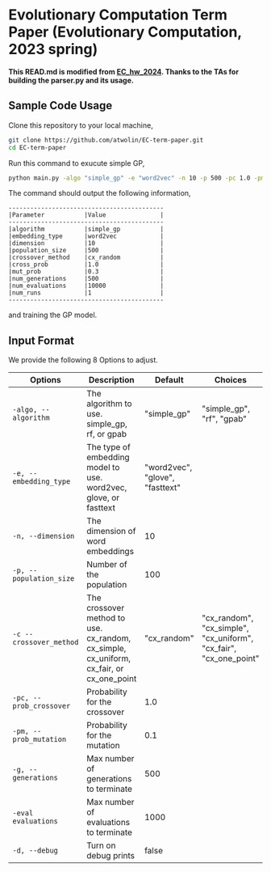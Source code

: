 # Evolutionary Computation Term Paper (Evolutionary Computation, 2023 spring)

**This READ.md is modified from [EC_hw_2024](https://github.com/fffchameleon/EC_hw_2024/tree/main). Thanks to the TAs for building the parser.py and its usage.**

## Sample Code Usage
Clone this repository to your local machine,
```bash
git clone https://github.com/atwolin/EC-term-paper.git
cd EC-term-paper
```

Run this command to exucute simple GP,
```bash
python main.py -algo "simple_gp" -e "word2vec" -n 10 -p 500 -pc 1.0 -pm 0.3 -c "cx_random" -eval 10000 -d
```
The command should output the following information,
```
-------------------------------------------
|Parameter           |Value               |
-------------------------------------------
|algorithm           |simple_gp           |
|embedding_type      |word2vec            |
|dimension           |10                  |
|population_size     |500                 |
|crossover_method    |cx_random           |
|cross_prob          |1.0                 |
|mut_prob            |0.3                 |
|num_generations     |500                 |
|num_evaluations     |10000               |
|num_runs            |1                   |
-------------------------------------------
```
and training the GP model.

## Input Format
We provide the following 8 Options to adjust.

| Options       | Description | Default | Choices |
| ------------- | ----------- | ------- | ------- |
| `-algo, --algorithm` | The algorithm to use. simple_gp, rf, or gpab | "simple_gp" | "simple_gp", "rf", "gpab" |
| `-e, --embedding_type` | The type of embedding model to use. word2vec, glove, or fasttext | "word2vec", "glove", "fasttext" |
| `-n, --dimension` | The dimension of word embeddings | 10 | |
| `-p, --population_size`	  | Number of the population |100 | |
| `-c --crossover_method` | The crossover method to use. cx_random, cx_simple, cx_uniform, cx_fair, or cx_one_point  | "cx_random" | "cx_random", "cx_simple", "cx_uniform", "cx_fair", "cx_one_point" |
| `-pc, --prob_crossover` |	Probability for the crossover | 1.0 | |
| `-pm, --prob_mutation` | Probability for the mutation | 0.1 | |
| `-g, --generations`  | Max number of generations to terminate | 500 | |
| `-eval evaluations` | Max number of evaluations to terminate | 1000 | |
| `-d, --debug`        | Turn on debug prints | false | |
